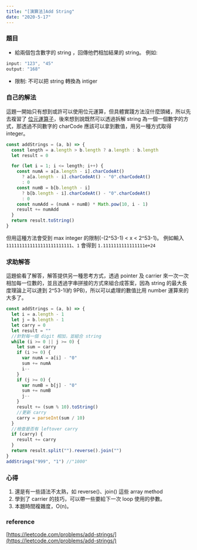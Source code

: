 ```yaml
---
title: "[演算法]Add String"
date: "2020-5-17"
---
```


### 題目

- 給兩個包含數字的 string ，回傳他們相加結果的 string。
  例如:

```js
input: "123", "45"
output: "168"
```

- 限制: 不可以把 string 轉換為 intiger

### 自己的解法

這題一開始只有想到或許可以使用位元運算，但具體實踐方法沒什麼頭緒，所以先去複習了 [位元運算子](位元運算子.md)，後來想到說既然可以透過拆解 string 為一個一個數字的方式，那透過不同數字的 charCode 應該可以拿到數值，用另一種方式取得 integer。

```js
const addStrings = (a, b) => {
  const length = a.length > b.length ? a.length : b.length
  let result = 0

  for (let i = 1; i <= length; i++) {
    const numA = a[a.length - i].charCodeAt()
      ? a[a.length - i].charCodeAt() - "0".charCodeAt()
      : 0
    const numB = b[b.length - i]
      ? b[b.length - i].charCodeAt() - "0".charCodeAt()
      : 0
    const numAdd = (numA + numB) * Math.pow(10, i - 1)
    result += numAdd
  }
  return result.toString()
}
```

但用這種方法會受到 max integer 的限制(-(2^53-1) < x < 2^53-1)。
例如輸入`1111111111111111111111111`、`1` 會得到 `1.1111111111111111e+24`

### 求助解答

這題偷看了解答，解答提供另一種思考方式，透過 pointer 及 carrier 來一次一次相加每一位數的，並且透過字串拼接的方式來組合成答案，因為 string 的最大長度理論上可以達到 2^53-1(約 9PB)，所以可以處理的數值比用 number 運算來的大多了。

```js
const addStrings = (a, b) => {
  let i = a.length - 1
  let j = b.length - 1
  let carry = 0
  let result = ""
  //針對每一個 digit 相加，並組合 string
  while (i >= 0 || j >= 0) {
    let sum = carry
    if (i >= 0) {
      var numA = a[i] - "0"
      sum += numA
      i--
    }
    if (j >= 0) {
      var numB = b[j] - "0"
      sum += numB
      j--
    }
    result += (sum % 10).toString()
    //更新 carry
    carry = parseInt(sum / 10)
  }
  //檢查是否有 leftover carry
  if (carry) {
    result += carry
  }
  return result.split("").reverse().join("")
}
addStrings("999", "1") //"1000"
```

### 心得

1. 還是有一些語法不太熟，如 reverse()、join() 這些 array method
2. 學到了 carrier 的技巧，可以帶一些要給下一次 loop 使用的參數。
3. 本題時間複雜度，O(n)。

### reference

[https://leetcode.com/problems/add-strings/](https://leetcode.com/problems/add-strings/)
